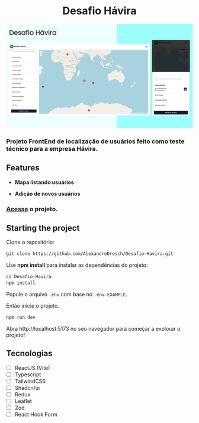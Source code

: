 <h1 align="center">
  Desafio Hávira
</h1>

![cover](.github/image.png?style=flat)

### Projeto FrontEnd de localização de usuários feito como teste técnico para a empresa Hávira.

## Features

- **Mapa listando usuários** 

- **Adição de novos usuários**

### [Acesse](link) o projeto.

## Starting the project
Clone o repositório:
```cl
git clone https://github.com/AlexandreDresch/Desafio-Havira.git
```

Use **npm install** para instalar as dependências do projeto:
```cl
cd Desafio-Havira
npm install
```

Popule o arquivo `.env` com base no `.env.EXAMPLE`.
<br />

Então inicie o projeto.

```cl
npm run dev
```
Abra http://localhost:5173 no seu navegador para começar a explorar o projeto!

## Tecnologias

-   [ ] ReactJS (Vite)
-   [ ] Typescript
-   [ ] TailwindCSS
-   [ ] Shadcn/ui
-   [ ] Redux
-   [ ] Leaflet
-   [ ] Zod 
-   [ ] React Hook Form

<br />